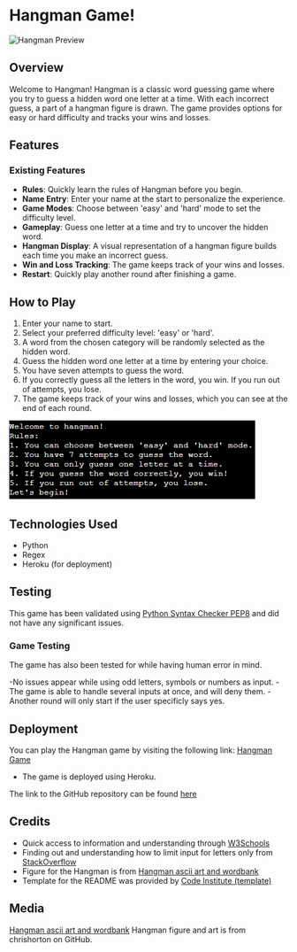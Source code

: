 # Hangman Game!

![Hangman Preview](assets/images/responsive.PNG.png)

## Overview

Welcome to Hangman! Hangman is a classic word guessing game where you try to guess a hidden word one letter at a time.
With each incorrect guess, a part of a hangman figure is drawn. The game provides options for easy or hard difficulty and tracks your wins and losses.

## Features

### Existing Features

- **Rules**: Quickly learn the rules of Hangman before you begin.
- **Name Entry**: Enter your name at the start to personalize the experience.
- **Game Modes**: Choose between 'easy' and 'hard' mode to set the difficulty level.
- **Gameplay**: Guess one letter at a time and try to uncover the hidden word.
- **Hangman Display**: A visual representation of a hangman figure builds each time you make an incorrect guess.
- **Win and Loss Tracking**: The game keeps track of your wins and losses.
- **Restart**: Quickly play another round after finishing a game.

## How to Play

1. Enter your name to start.
2. Select your preferred difficulty level: 'easy' or 'hard'.
3. A word from the chosen category will be randomly selected as the hidden word.
4. Guess the hidden word one letter at a time by entering your choice.
5. You have seven attempts to guess the word.
6. If you correctly guess all the letters in the word, you win. If you run out of attempts, you lose.
7. The game keeps track of your wins and losses, which you can see at the end of each round.

![Rules](assets/images/rulesss.PNG)

## Technologies Used

- Python
- Regex
- Heroku (for deployment)

## Testing

This game has been validated using [Python Syntax Checker PEP8](https://www.pythonchecker.com) and did not have any significant issues.

### Game Testing

The game has also been tested for while having human error in mind.

-No issues appear while using odd letters, symbols or numbers as input.
-The game is able to handle several inputs at once, and will deny them.
-Another round will only start if the user specificly says yes.

## Deployment

You can play the Hangman game by visiting the following link: [Hangman Game](https://hangman-game1-2a2cd8b9bd71.herokuapp.com)

- The game is deployed using Heroku.

The link to the GitHub repository can be found [here](https://github.com/Pontaaaa/hangman)

## Credits

* Quick access to information and understanding through [W3Schools](https://www.w3schools.com/python/python_conditions.asp)
* Finding out and understanding how to limit input for letters only from [StackOverflow](https://stackoverflow.com/questions/66629180/how-to-restrict-the-user-to-input-only-letters-and-numbers-in-python-3)
* Figure for the Hangman is from [Hangman ascii art and wordbank](https://gist.github.com/chrishorton/8510732aa9a80a03c829b09f12e20d9c)
* Template for the README was provided by [Code Institute (template)](https://github.com/Code-Institute-Solutions/readme-love-maths/blob/master/README.md?plain=1)

## Media

[Hangman ascii art and wordbank](https://gist.github.com/chrishorton/8510732aa9a80a03c829b09f12e20d9c)
Hangman figure and art is from chrishorton on GitHub.
